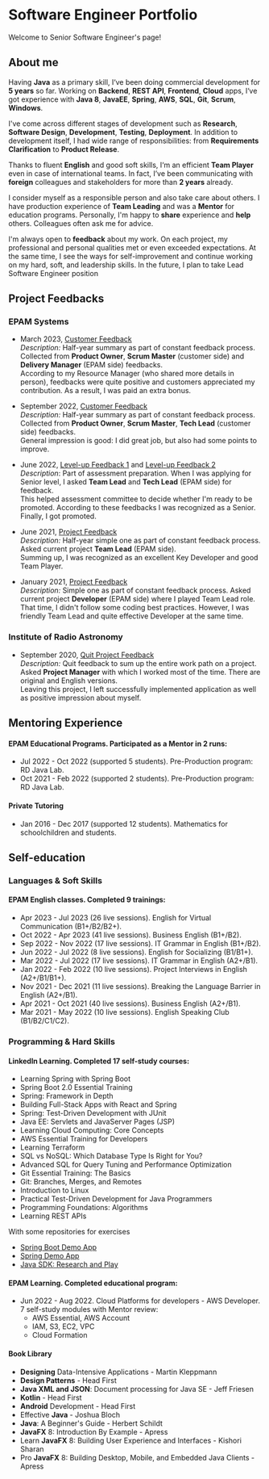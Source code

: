 # Software Engineer Portfolio
Welcome to Senior Software Engineer's page!

## About me

Having **Java** as a primary skill, I‘ve been doing commercial development for **5 years** so far.
Working on **Backend**, **REST API**, **Frontend**, **Cloud** apps, 
I‘ve got experience with **Java 8**, **JavaEE**, **Spring**, **AWS**, **SQL**, **Git**, **Scrum**, **Windows**.

I've come across different stages of development such as **Research**, **Software Design**, **Development**, **Testing**, **Deployment**. 
In addition to development itself, I had wide range of responsibilities: 
from **Requirements Clarification** to **Product Release**.

Thanks to fluent **English** and good soft skills, I‘m an efficient **Team Player** even in case of international teams. 
In fact, I’ve been communicating with **foreign** colleagues and stakeholders for more than **2 years** already.

I consider myself as a responsible person and also take care about others.
I have production experience of **Team Leading**  and was a **Mentor** for education programs.
Personally, I'm happy to **share** experience and **help** others. Colleagues often ask me for advice.

I'm always open to **feedback** about my work. 
On each project, my professional and personal qualities met or even exceeded expectations.
At the same time, I see the ways for self-improvement and continue working on my hard, soft, and leadership skills. 
In the future, I plan to take Lead Software Engineer position

## Project Feedbacks

### EPAM Systems
  - March 2023, [Customer Feedback](feedbacks/2023-March-EPAM-Summary-Feedback-from-Customers.PNG)
    <br>*Description:* Half-year summary as part of constant feedback process. 
    Collected from **Product Owner**, **Scrum Master** (customer side) and **Delivery Manager** (EPAM side) feedbacks.
    <br>According to my Resource Manager (who shared more details in person), 
    feedbacks were quite positive and customers appreciated my contribution. 
    As a result, I was paid an extra bonus.
  
  - September 2022, [Customer Feedback](feedbacks/2022-September-EPAM-Summary-Feedback-from-Customers.PNG)
    <br>*Description:* Half-year summary as part of constant feedback process.
    Collected from **Product Owner**, **Scrum Master**, **Tech Lead** (customer side) feedbacks.
    <br>General impression is good: I did great job, but also had some points to improve.
  
  - June 2022, [Level-up Feedback 1](feedbacks/2022-EPAM-LevelUp-Feedback-from-TeamLead.PNG) 
    and [Level-up Feedback 2](feedbacks/2022-EPAM-LevelUp-Feedback-from-TechLead.PNG)
    <br>*Description*: Part of assessment preparation. When I was applying for Senior level, 
    I asked **Team Lead** and **Tech Lead** (EPAM side) for feedback.
    <br>This helped assessment committee to decide whether I'm ready to be promoted.
    According to these feedbacks I was recognized as a Senior. 
    Finally, I got promoted.

  - June 2021, [Project Feedback](feedbacks/2021-June-Simple-Project-Feedback-from-TeamLead.PNG)
    <br>*Description:* Half-year simple one as part of constant feedback process.
    Asked current project **Team Lead** (EPAM side).
    <br>Summing up, I was recognized as an excellent Key Developer and good Team Player.
  
  - January 2021, [Project Feedback](feedbacks/2021-January-Simple-Project-Feedback-from-Dev.PNG)
    <br>*Description:* Simple one as part of constant feedback process.
    Asked current project **Developer** (EPAM side) where I played Team Lead role.
    <br>That time, I didn't follow some coding best practices.
    However, I was friendly Team Lead and quite effective Developer at the same time.

### Institute of Radio Astronomy

  - September 2020, [Quit Project Feedback](feedbacks/2020-September-RINANU-Quit-Project-Feedback-from-ProjectManager.PNG)
    <br>*Description:* Quit feedback to sum up the entire work path on a project. 
    Asked **Project Manager** with which I worked most of the time.
    There are original and English versions.
    <br>Leaving this project, I left successfully implemented application as well as positive impression about myself.

## Mentoring Experience

#### EPAM Educational Programs. Participated as a Mentor in 2 runs:
- Jul 2022 - Oct 2022 (supported 5 students). Pre-Production program: RD Java Lab.
- Oct 2021 - Feb 2022 (supported 2 students). Pre-Production program: RD Java Lab. 

#### Private Tutoring
- Jan 2016 - Dec 2017 (supported 12 students). Mathematics for schoolchildren and students.

## Self-education

### Languages & Soft Skills

#### EPAM English classes. Completed 9 trainings:
  - Apr 2023 - Jul 2023 (26 live sessions). English for Virtual Communication (B1+/B2/B2+).
  - Oct 2022 - Apr 2023 (41 live sessions). Business English (B1+/B2).
  - Sep 2022 - Nov 2022 (17 live sessions). IT Grammar in English (B1+/B2).
  - Jun 2022 - Jul 2022 (8 live sessions). English for Socializing (B1/B1+).
  - Mar 2022 - Jul 2022 (17 live sessions). IT Grammar in English (A2+/B1).
  - Jan 2022 - Feb 2022 (10 live sessions). Project Interviews in English (A2+/B1/B1+).
  - Nov 2021 - Dec 2021 (11 live sessions). Breaking the Language Barrier in English (A2+/B1).
  - Apr 2021 - Oct 2021 (40 live sessions). Business English (A2+/B1).
  - Mar 2021 - May 2022 (10 live sessions). English Speaking Club (B1/B2/C1/C2).

### Programming & Hard Skills

#### LinkedIn Learning. Completed 17 self-study courses:

  - Learning Spring with Spring Boot
  - Spring Boot 2.0 Essential Training
  - Spring: Framework in Depth
  - Building Full-Stack Apps with React and Spring
  - Spring: Test-Driven Development with JUnit
  - Java EE: Servlets and JavaServer Pages (JSP)
  - Learning Cloud Computing: Core Concepts
  - AWS Essential Training for Developers 
  - Learning Terraform 
  - SQL vs NoSQL: Which Database Type Is Right for You?
  - Advanced SQL for Query Tuning and Performance Optimization
  - Git Essential Training: The Basics
  - Git: Branches, Merges, and Remotes
  - Introduction to Linux
  - Practical Test-Driven Development for Java Programmers
  - Programming Foundations: Algorithms
  - Learning REST APIs
  
  With some repositories for exercises
  - [Spring Boot Demo App](https://github.com/Yevhen-Tkachenko-1/Spring-Boot-Demo-Application)
  - [Spring Demo App](https://github.com/Yevhen-Tkachenko-1/Spring-Demo-Application)
  - [Java SDK: Research and Play](https://github.com/Yevhen-Tkachenko-1/Java-SDK-Research-and-Play)

#### EPAM Learning. Completed educational program:
- Jun 2022 - Aug 2022. Cloud Platforms for developers - AWS Developer.
  <br>7 self-study modules with Mentor review:
    - AWS Essential, AWS Account
    - IAM, S3, EC2, VPC
    - Cloud Formation

#### Book Library
- **Designing** Data-Intensive Applications - Martin Kleppmann
- **Design Patterns** - Head First 
- **Java XML and JSON**: Document processing for Java SE - Jeff Friesen
- **Kotlin** - Head First
- **Android** Development - Head First
- Effective **Java** - Joshua Bloch
- **Java**: A Beginner's Guide - Herbert Schildt
- **JavaFX** 8: Introduction By Example - Apress
- Learn **JavaFX** 8: Building User Experience and Interfaces - Kishori Sharan
- Pro **JavaFX** 8: Building Desktop, Mobile, and Embedded Java Clients - Apress


